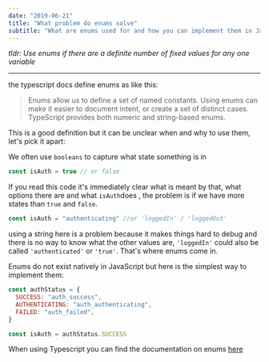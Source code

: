 ```yaml
---
date: "2019-06-21"
title: "What problem do enums solve"
subtitle: "What are enums used for and how you can implement them in JavaScript"
---
```


_tldr: Use enums if there are a definite number of fixed values for any one
variable_

---

the typescript docs define enums as like this:

> Enums allow us to define a set of named constants. Using enums can make it
> easier to document intent, or create a set of distinct cases. TypeScript
> provides both numeric and string-based enums.

This is a good definition but it can be unclear when and why to use them, let's
pick it apart:

We often use `booleans` to capture what state something is in

```javascript
const isAuth = true // or false
```

If you read this code it's immediately clear what is meant by that, what options
there are and what `isAuth`does , the problem is if we have more states than
`true` and `false`.

```js
const isAuth = "authenticating" //or 'loggedIn' / 'loggedOut'
```

using a string here is a problem because it makes things hard to debug and there
is no way to know what the other values are, `'loggedIn'` could also be called
`'authenticated'` or `'true'`. That's where enums come in.

Enums do not exist natively in JavaScript but here is the simplest way to
implement them:

```js
const authStatus = {
  SUCCESS: "auth_success",
  AUTHENTICATING: "auth_authenticating",
  FAILED: "auth_failed",
}

const isAuth = authStatus.SUCCESS
```

When using Typescript you can find the documentation on enums
[here](https://www.typescriptlang.org/docs/handbook/enums.html)

